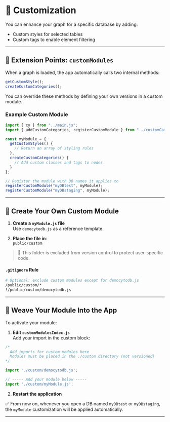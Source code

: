 # 🎨 Customization

You can enhance your graph for a specific database by adding:
- Custom styles for selected tables
- Custom tags to enable element filtering

---

## 🔌 Extension Points: `customModules`

When a graph is loaded, the app automatically calls two internal methods:

```js
getCustomStyle();
createCustomCategories();
```

You can override these methods by defining your own versions in a custom module.

### Example Custom Module

```js
import { cy } from "../main.js";
import { addCustomCategories, registerCustomModule } from "../customCategories.js";

const myModule = {
  getCustomStyles() {
    // Return an array of styling rules
  },
  createCustomCategories() {
    // Add custom classes and tags to nodes
  }
};

// Register the module with DB names it applies to
registerCustomModule("myDBtest", myModule);
registerCustomModule("myDBstaging", myModule);
```

---

## 🧱 Create Your Own Custom Module

1. **Create a `myModule.js` file**  
   Use `democytodb.js` as a reference template.

2. **Place the file in**:  
   `public/custom`

> 📁 This folder is excluded from version control to protect user-specific code.

####  `.gitignore` Rule

```bash
# Optional: exclude custom modules except for democytodb.js
/public/custom/*
!/public/custom/democytodb.js
```

---

## 🧵 Weave Your Module Into the App

To activate your module:

1. **Edit `customModulesIndex.js`**  
   Add your import in the custom block:

```js
/*
  Add imports for custom modules here
  Modules must be placed in the ./custom directory (not versioned)
*/

import './custom/democytodb.js';

// ----- Add your module below -----
import './custom/myModule.js';
```

2. **Restart the application**

✅ From now on, whenever you open a DB named `myDBtest` or `myDBstaging`,  
the `myModule` customization will be applied automatically.

---
